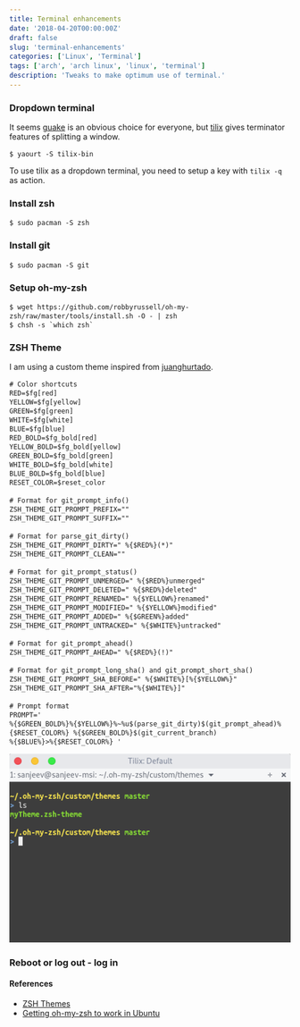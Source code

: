 ```yaml
---
title: Terminal enhancements
date: '2018-04-20T00:00:00Z'
draft: false
slug: 'terminal-enhancements'
categories: ['Linux', 'Terminal']
tags: ['arch', 'arch linux', 'linux', 'terminal']
description: 'Tweaks to make optimum use of terminal.'
---
```


### Dropdown terminal

It seems <a href="http://guake-project.org/" target="_blank">guake</a> is an obvious choice for everyone, but <a href="https://gnunn1.github.io/tilix-web/" target="_blank">tilix</a> gives terminator features of splitting a window.

```console
$ yaourt -S tilix-bin
```

To use tilix as a dropdown terminal, you need to setup a key with `tilix -q` as action.

### Install zsh

```console
$ sudo pacman -S zsh
```

### Install git

```console
$ sudo pacman -S git
```

### Setup oh-my-zsh

```console
$ wget https://github.com/robbyrussell/oh-my-zsh/raw/master/tools/install.sh -O - | zsh
$ chsh -s `which zsh`
```

### ZSH Theme

I am using a custom theme inspired from <a href="https://github.com/robbyrussell/oh-my-zsh/wiki/themes#juanghurtado" target="_blank">juanghurtado</a>.

```console
# Color shortcuts
RED=$fg[red]
YELLOW=$fg[yellow]
GREEN=$fg[green]
WHITE=$fg[white]
BLUE=$fg[blue]
RED_BOLD=$fg_bold[red]
YELLOW_BOLD=$fg_bold[yellow]
GREEN_BOLD=$fg_bold[green]
WHITE_BOLD=$fg_bold[white]
BLUE_BOLD=$fg_bold[blue]
RESET_COLOR=$reset_color

# Format for git_prompt_info()
ZSH_THEME_GIT_PROMPT_PREFIX=""
ZSH_THEME_GIT_PROMPT_SUFFIX=""

# Format for parse_git_dirty()
ZSH_THEME_GIT_PROMPT_DIRTY=" %{$RED%}(*)"
ZSH_THEME_GIT_PROMPT_CLEAN=""

# Format for git_prompt_status()
ZSH_THEME_GIT_PROMPT_UNMERGED=" %{$RED%}unmerged"
ZSH_THEME_GIT_PROMPT_DELETED=" %{$RED%}deleted"
ZSH_THEME_GIT_PROMPT_RENAMED=" %{$YELLOW%}renamed"
ZSH_THEME_GIT_PROMPT_MODIFIED=" %{$YELLOW%}modified"
ZSH_THEME_GIT_PROMPT_ADDED=" %{$GREEN%}added"
ZSH_THEME_GIT_PROMPT_UNTRACKED=" %{$WHITE%}untracked"

# Format for git_prompt_ahead()
ZSH_THEME_GIT_PROMPT_AHEAD=" %{$RED%}(!)"

# Format for git_prompt_long_sha() and git_prompt_short_sha()
ZSH_THEME_GIT_PROMPT_SHA_BEFORE=" %{$WHITE%}[%{$YELLOW%}"
ZSH_THEME_GIT_PROMPT_SHA_AFTER="%{$WHITE%}]"

# Prompt format
PROMPT='
%{$GREEN_BOLD%}%{$YELLOW%}%~%u$(parse_git_dirty)$(git_prompt_ahead)%{$RESET_COLOR%} %{$GREEN_BOLD%}$(git_current_branch)
%{$BLUE%}>%{$RESET_COLOR%} '
```

![My Custom ZSH Theme](./my-custom-theme.png)

### Reboot or log out - log in

#### References

- <a href="https://github.com/robbyrussell/oh-my-zsh/wiki/themes" target="_blank">ZSH Themes</a>
- <a href="https://gist.github.com/tsabat/1498393" target="_blank">Getting oh-my-zsh to work in Ubuntu</a>
